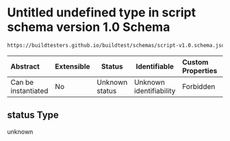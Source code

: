 # Untitled undefined type in script schema version 1.0 Schema

```txt
https://buildtesters.github.io/buildtest/schemas/script-v1.0.schema.json#/properties/status
```




| Abstract            | Extensible | Status         | Identifiable            | Custom Properties | Additional Properties | Access Restrictions | Defined In                                                                         |
| :------------------ | ---------- | -------------- | ----------------------- | :---------------- | --------------------- | ------------------- | ---------------------------------------------------------------------------------- |
| Can be instantiated | No         | Unknown status | Unknown identifiability | Forbidden         | Allowed               | none                | [script-v1.0.schema.json\*](../out/script-v1.0.schema.json "open original schema") |

## status Type

unknown
